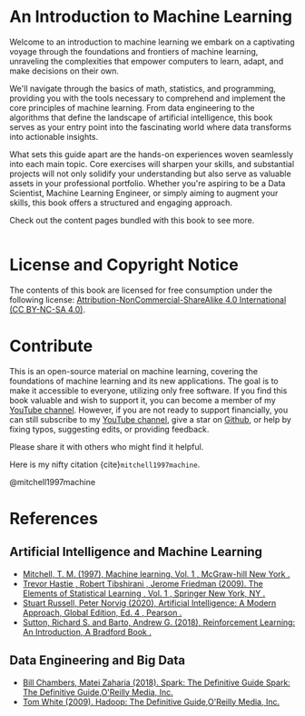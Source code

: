 # An Introduction to Machine Learning

Welcome to an introduction to machine learning we embark on a captivating voyage through the foundations and frontiers of machine learning, unraveling the complexities that empower computers to learn, adapt, and make decisions on their own.

We'll navigate through the basics of math, statistics, and programming, providing you with the tools necessary to comprehend and implement the core principles of machine learning. From data engineering to the algorithms that define the landscape of artificial intelligence, this book serves as your entry point into the fascinating world where data transforms into actionable insights.

What sets this guide apart are the hands-on experiences woven seamlessly into each main topic. Core exercises will sharpen your skills, and substantial projects will not only solidify your understanding but also serve as valuable assets in your professional portfolio. Whether you're aspiring to be a Data Scientist, Machine Learning Engineer, or simply aiming to augment your skills, this book offers a structured and engaging approach.

Check out the content pages bundled with this book to see more.

```{tableofcontents}
```
# License and Copyright Notice
The contents of this book are licensed for free consumption under the following license: [Attribution-NonCommercial-ShareAlike 4.0 International  (CC BY-NC-SA 4.0)](https://creativecommons.org/licenses/by-nc-sa/4.0/deed.en).

# Contribute
This is an open-source material on machine learning, covering the foundations of machine learning and its new applications. The goal is to make it accessible to everyone, utilizing only free software. If you find this book valuable and wish to support it, you can become a member of my [YouTube channel](https://www.youtube.com/@2001Engenharia). However, if you are not ready to support financially, you can still subscribe to my [YouTube channel](https://www.youtube.com/@2001Engenharia), give a star on [Github](https://github.com/joaomh/ml-book), or help by fixing typos, suggesting edits, or providing feedback.

Please share it with others who might find it helpful.

Here is my nifty citation {cite}`mitchell1997machine`.

@mitchell1997machine

# References
## Artificial Intelligence and Machine Learning
- [Mitchell, T. M. (1997), Machine learning. Vol. 1 , McGraw-hill New York .](https://www.cs.cmu.edu/~tom/mlbook.html)
- [Trevor Hastie , Robert Tibshirani , Jerome Friedman (2009). The Elements of Statistical Learning , Vol. 1 , Springer New York, NY .](https://hastie.su.domains/Papers/ESLII.pdf)
- [Stuart Russell, Peter Norvig  (2020), Artificial Intelligence: A Modern Approach, Global Edition, Ed. 4 , Pearson .](https://aima.cs.berkeley.edu/)
- [Sutton, Richard S. and Barto, Andrew G.  (2018), Reinforcement Learning: An Introduction, A Bradford Book .](https://aima.cs.berkeley.edu/)

## Data Engineering and Big Data
- [Bill Chambers, Matei Zaharia (2018). Spark: The Definitive Guide Spark: The Definitive Guide,O'Reilly Media, Inc.](https://www.oreilly.com/library/view/spark-the-definitive/9781491912201/)
- [Tom White (2009). Hadoop: The Definitive Guide,O'Reilly Media, Inc.](https://www.oreilly.com/library/view/hadoop-the-definitive/9780596521974/)